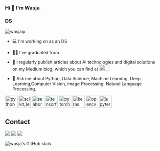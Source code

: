 ### Hi 👋 I'm Wasja
### DS

<p align="left"> <img src="https://komarev.com/ghpvc/?username=wasjaip" alt="wasjaip" /> </p>

- 💻 I'm working on as an DS 

- 👨‍💻 I've graduated from .
- 📝 I regularly publish articles about AI technologies and digital solutions on my Medium blog, which you can find at   <a href="https://medium.com/@wasjaip"><img src="https://raw.githubusercontent.com/maurodesouza/profile-readme-generator/master/src/assets/icons/social/medium/default.svg" width="32" height="20" alt="medium logo"  /></a> 

- 💬 Ask me about  Python, Data Science, Machine Learning, Deep Learning,Computer Vision, Image Processing, Natural Language Processing.

<p align="left">
   <img src="https://icongr.am/devicon/python-original.svg?size=128&color=currentColor" alt="python" width="40" height="40"/>
   <img src="https://upload.wikimedia.org/wikipedia/commons/0/05/Scikit_learn_logo_small.svg" alt="scikit_learn" width="40" height="40"/> 
   <img src="https://seaborn.pydata.org/_images/logo-mark-lightbg.svg" alt="seaborn" width="40" height="40"/>
   <img src="https://www.vectorlogo.zone/logos/tensorflow/tensorflow-icon.svg" alt="tensorflow" width="40" height="40"/>
   <img src="https://www.vectorlogo.zone/logos/pytorch/pytorch-icon.svg" alt="pytorch" width="40" height="40"/>
   <img src="https://upload.wikimedia.org/wikipedia/commons/a/ae/Keras_logo.svg" alt="keras" width="40" height="40"/>
   <img src="https://www.vectorlogo.zone/logos/opencv/opencv-icon.svg" alt="opencv" width="40" height="40"/>
   <img src="https://www.vectorlogo.zone/logos/jupyter/jupyter-icon.svg" alt="jupyter" width="40" height="40"/>

   
</p>

##  Contact
[![](https://img.shields.io/badge/kaggle-%2312100E.svg?&style=for-the-badge&logo=kaggle&logoColor=white)](https://www.kaggle.com/wasjaip)
[![](https://img.shields.io/badge/-Gmail-%2312100E.svg?&style=for-the-badge&logo=Gmail&logoColor=white&link=mailto:ilhnsevval@gmail.com)](mailto:wasjaip@mail.ru)
[![](https://img.shields.io/badge/Medium-%2312100E.svg?&style=for-the-badge&logo=medium&logoColor=white)](https://medium.com/@wasjaip)

![wasja's GitHub stats](https://github-readme-stats.vercel.app/api?username=wasjaip&theme=nightowl&show_icons=true)
